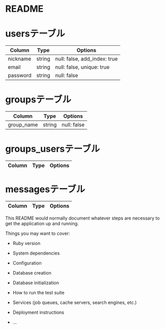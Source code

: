 # README

# usersテーブル
|Column|Type|Options|
|------|----|-------|
|nickname|string|null: false, add_index: true|
|email|string|null: false, unique: true|
|password|string|null: false|

# groupsテーブル
|Column|Type|Options|
|------|----|-------|
|group_name|string|null: false|

# groups_usersテーブル
|Column|Type|Options|
|------|----|-------|
# messagesテーブル
|Column|Type|Options|
|------|----|-------|

This README would normally document whatever steps are necessary to get the
application up and running.

Things you may want to cover:

* Ruby version

* System dependencies

* Configuration

* Database creation

* Database initialization

* How to run the test suite

* Services (job queues, cache servers, search engines, etc.)

* Deployment instructions

* ...
